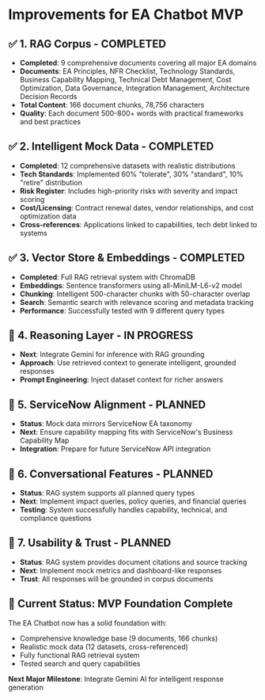 # Improvements for EA Chatbot MVP

## ✅ 1. RAG Corpus - COMPLETED
- **Completed**: 9 comprehensive documents covering all major EA domains
- **Documents**: EA Principles, NFR Checklist, Technology Standards, Business Capability Mapping, Technical Debt Management, Cost Optimization, Data Governance, Integration Management, Architecture Decision Records
- **Total Content**: 166 document chunks, 78,756 characters
- **Quality**: Each document 500-800+ words with practical frameworks and best practices

## ✅ 2. Intelligent Mock Data - COMPLETED
- **Completed**: 12 comprehensive datasets with realistic distributions
- **Tech Standards**: Implemented 60% "tolerate", 30% "standard", 10% "retire" distribution
- **Risk Register**: Includes high-priority risks with severity and impact scoring
- **Cost/Licensing**: Contract renewal dates, vendor relationships, and cost optimization data
- **Cross-references**: Applications linked to capabilities, tech debt linked to systems

## ✅ 3. Vector Store & Embeddings - COMPLETED
- **Completed**: Full RAG retrieval system with ChromaDB
- **Embeddings**: Sentence transformers using all-MiniLM-L6-v2 model
- **Chunking**: Intelligent 500-character chunks with 50-character overlap
- **Search**: Semantic search with relevance scoring and metadata tracking
- **Performance**: Successfully tested with 9 different query types

## 🔄 4. Reasoning Layer - IN PROGRESS
- **Next**: Integrate Gemini for inference with RAG grounding
- **Approach**: Use retrieved context to generate intelligent, grounded responses
- **Prompt Engineering**: Inject dataset context for richer answers

## 🔄 5. ServiceNow Alignment - PLANNED
- **Status**: Mock data mirrors ServiceNow EA taxonomy
- **Next**: Ensure capability mapping fits with ServiceNow's Business Capability Map
- **Integration**: Prepare for future ServiceNow API integration

## 🔄 6. Conversational Features - PLANNED
- **Status**: RAG system supports all planned query types
- **Next**: Implement impact queries, policy queries, and financial queries
- **Testing**: System successfully handles capability, technical, and compliance questions

## 🔄 7. Usability & Trust - PLANNED
- **Status**: RAG system provides document citations and source tracking
- **Next**: Implement mock metrics and dashboard-like responses
- **Trust**: All responses will be grounded in corpus documents

## 🎯 Current Status: MVP Foundation Complete
The EA Chatbot now has a solid foundation with:
- Comprehensive knowledge base (9 documents, 166 chunks)
- Realistic mock data (12 datasets, cross-referenced)
- Fully functional RAG retrieval system
- Tested search and query capabilities

**Next Major Milestone**: Integrate Gemini AI for intelligent response generation
